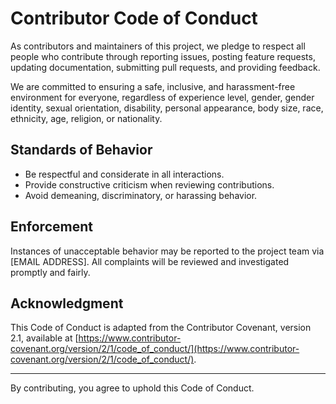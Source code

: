 # Contributor Code of Conduct

As contributors and maintainers of this project, we pledge to respect all people who contribute through reporting issues, posting feature requests, updating documentation, submitting pull requests, and providing feedback.

We are committed to ensuring a safe, inclusive, and harassment-free environment for everyone, regardless of experience level, gender, gender identity, sexual orientation, disability, personal appearance, body size, race, ethnicity, age, religion, or nationality.

## Standards of Behavior

- Be respectful and considerate in all interactions.
- Provide constructive criticism when reviewing contributions.
- Avoid demeaning, discriminatory, or harassing behavior.

## Enforcement

Instances of unacceptable behavior may be reported to the project team via [EMAIL ADDRESS]. All complaints will be reviewed and investigated promptly and fairly.

## Acknowledgment

This Code of Conduct is adapted from the Contributor Covenant, version 2.1, available at [https://www.contributor-covenant.org/version/2/1/code_of_conduct/](https://www.contributor-covenant.org/version/2/1/code_of_conduct/).

---

By contributing, you agree to uphold this Code of Conduct.
